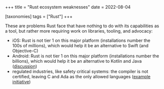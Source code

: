 +++
title = "Rust ecosystem weaknesses"
date = 2022-08-04

[taxonomies]
tags = ["Rust"]
+++

These are problems Rust face that have nothing to do with its
capabilities as a tool,
but rather more requiring work on libraries, tooling, and advocacy:

- iOS: Rust is not tier 1 on this major platform
  (installations number the 100s of millions),
  which would help it be an alternative to Swift (and Objective-C)
- Android: Rust is not tier 1 on this major platform
  (installations number the billions),
  which would help it be an alternative to Kotlin and Java
  ([discussion])
- regulated industries, like safety critical systems:
  the compiler is not certified, leaving C and Ada as the only allowed languages
  ([example initiative])

[example initiative]: https://ferrous-systems.com/blog/ferrocene-language-specification
[discussion]: https://github.com/android/ndk/issues/1742
